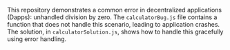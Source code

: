 This repository demonstrates a common error in decentralized applications (Dapps): unhandled division by zero. The `calculatorBug.js` file contains a function that does not handle this scenario, leading to application crashes. The solution, in `calculatorSolution.js`, shows how to handle this gracefully using error handling.
